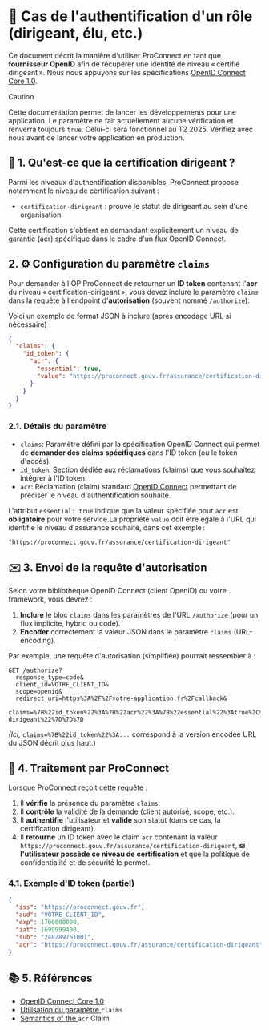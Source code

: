 # 💼 Cas de l'authentification d'un rôle (dirigeant, élu, etc.)

Ce document décrit la manière d'utiliser ProConnect en tant que **fournisseur OpenID** afin de récupérer une identité de niveau « certifié dirigeant ». Nous nous appuyons sur les spécifications [OpenID Connect Core 1.0](https://openid.net/specs/openid-connect-core-1_0.html).

> [!CAUTION]
> Cette documentation permet de lancer les développements pour une application. Le paramètre ne fait actuellement aucune vérification et renverra toujours `true`. Celui-ci sera fonctionnel au T2 2025. Vérifiez avec nous avant de lancer votre application en production.


## 🤔 1. Qu'est-ce que la certification dirigeant ?

Parmi les niveaux d'authentification disponibles, ProConnect propose notamment le niveau de certification suivant :

* `certification-dirigeant` : prouve le statut de dirigeant au sein d'une organisation.

Cette certification s'obtient en demandant explicitement un niveau de garantie (acr) spécifique dans le cadre d'un flux OpenID Connect.

## 2. ⚙️ Configuration du paramètre `claims`

Pour demander à l'OP ProConnect de retourner un **ID token** contenant l'**acr** du niveau « certification-dirigeant », vous devez inclure le paramètre `claims` dans la requête à l'endpoint d'**autorisation** (souvent nommé `/authorize`).

Voici un exemple de format JSON à inclure (après encodage URL si nécessaire) :

```json
{
  "claims": {
    "id_token": {
      "acr": {
        "essential": true,
        "value": "https://proconnect.gouv.fr/assurance/certification-dirigeant"
      }
    }
  }
}
```

### 2.1. Détails du paramètre

* `claims`: Paramètre défini par la spécification OpenID Connect qui permet de **demander des claims spécifiques** dans l'ID token (ou le token d'accès).
* `id_token`: Section dédiée aux réclamations (claims) que vous souhaitez intégrer à l'ID token.
* `acr`: Réclamation (claim) standard [OpenID Connect](https://openid.net/specs/openid-connect-core-1_0.html#acrSemantics) permettant de préciser le niveau d'authentification souhaité.


L'attribut `essential: true` indique que la valeur spécifiée pour `acr` est **obligatoire** pour votre service.La propriété `value` doit être égale à l'URL qui identifie le niveau d'assurance souhaité, dans cet exemple :

```
"https://proconnect.gouv.fr/assurance/certification-dirigeant"
```

## ✉️ 3. Envoi de la requête d'autorisation

Selon votre bibliothèque OpenID Connect (client OpenID) ou votre framework, vous devrez :


1. **Inclure** le bloc `claims` dans les paramètres de l'URL `/authorize` (pour un flux implicite, hybrid ou code).
2. **Encoder** correctement la valeur JSON dans le paramètre `claims` (URL-encoding).

Par exemple, une requête d'autorisation (simplifiée) pourrait ressembler à :

```http
GET /authorize?
  response_type=code&
  client_id=VOTRE_CLIENT_ID&
  scope=openid&
  redirect_uri=https%3A%2F%2Fvotre-application.fr%2Fcallback&
  claims=%7B%22id_token%22%3A%7B%22acr%22%3A%7B%22essential%22%3Atrue%2C%22value%22%3A%22https%3A%2F%2Fproconnect.gouv.fr%2Fassurance%2Fcertification-dirigeant%22%7D%7D%7D
```

*(Ici,* `claims=%7B%22id_token%22%3A...` correspond à la version encodée URL du JSON décrit plus haut.)

## 🔏 4. Traitement par ProConnect

Lorsque ProConnect reçoit cette requête :


1. Il **vérifie** la présence du paramètre `claims`.
2. Il **contrôle** la validité de la demande (client autorisé, scope, etc.).
3. Il **authentifie** l'utilisateur et **valide** son statut (dans ce cas, la certification dirigeant).
4. Il **retourne** un ID token avec le claim `acr` contenant la valeur `https://proconnect.gouv.fr/assurance/certification-dirigeant`, **si l'utilisateur possède ce niveau de certification** et que la politique de confidentialité et de sécurité le permet.

### 4.1. Exemple d'ID token (partiel)

```json
{
  "iss": "https://proconnect.gouv.fr",
  "aud": "VOTRE_CLIENT_ID",
  "exp": 1700000000,
  "iat": 1699999400,
  "sub": "248289761001",
  "acr": "https://proconnect.gouv.fr/assurance/certification-dirigeant"
}
```

## 📚 5. Références

* [OpenID Connect Core 1.0](https://openid.net/specs/openid-connect-core-1_0.html)
* [Utilisation du paramètre ](https://openid.net/specs/openid-connect-core-1_0.html#ClaimsParameter)`claims`
* [Semantics of the ](https://openid.net/specs/openid-connect-core-1_0.html#acrSemantics)`acr` Claim


